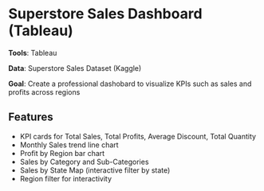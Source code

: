 # Superstore Sales Dashboard (Tableau)

**Tools**: Tableau

**Data**: Superstore Sales Dataset (Kaggle)

**Goal**: Create a professional dashobard to visualize KPIs such as sales and profits across regions

## Features
- KPI cards for Total Sales, Total Profits, Average Discount, Total Quantity
- Monthly Sales trend line chart
- Profit by Region bar chart
- Sales by Category and Sub-Categories
- Sales by State Map (interactive filter by state)
- Region filter for interactivity
